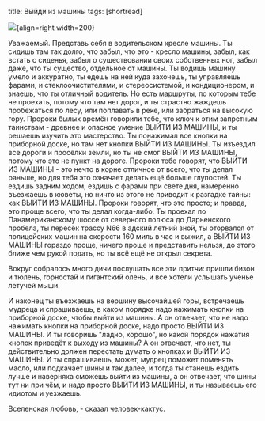 title: Выйди из машины
tags: [shortread]

![](/static/img/J4d0UylnRFg.jpg){align=right width=200}

Уважаемый. Представь себя в водительском кресле машины. Ты сидишь там так долго, что забыл, что это - кресло машины, забыл, как встать с сиденья, забыл о существовании своих собственных ног, забыл даже, что ты существо, отдельное от машины. Ты водишь машину умело и аккуратно, ты едешь на ней куда захочешь, ты управляешь фарами, и стеклоочистителями, и стереосистемой, и кондиционером, и знаешь, что ты отличный водитель. Но есть маршруты, по которым тебе не проехать, потому что там нет дорог, и ты страстно жаждешь пробежаться по лесу, или поплавать в реке, или забраться на высокую гору. Пророки былых времён говорили тебе, что ключ к этим запретным таинствам - древнее и опасное умение ВЫЙТИ ИЗ МАШИНЫ, и ты решаешь изучить это мастерство. Ты понажимал все кнопки на приборной доске, но там нет кнопки ВЫЙТИ ИЗ МАШИНЫ. Ты изъездил все дороги и просёлки земли, но ты не смог ВЫЙТИ ИЗ МАШИНЫ, потому что это не пункт на дороге. Пророки тебе говорят, что ВЫЙТИ ИЗ МАШИНЫ - это нечто в корне отличное от всего, что ты делал раньше, но для тебя это означает делать ещё больше глупостей. Ты ездишь задним ходом, ездишь с фарами при свете дня, намеренно въезжаешь в кюветы, но ничто из этого не приводит к разгадке тайны: как ВЫЙТИ ИЗ МАШИНЫ. Пророки говорят, что это просто; и правда, это проще всего, что ты делал когда-либо. Ты проехал по Панамериканскому шоссе от северного полюса до Дарьенского пробела, ты пересёк трассу N66 в адский летний зной, ты оторвался от полицейских машин на скорости 160 миль в час и выжил, а ВЫЙТИ ИЗ МАШИНЫ гораздо проще, ничего проще и представить нельзя, до этого ближе чем рукой подать, но ты всё ещё не открыл секрета.

Вокруг собралось много дичи послушать все эти притчи: пришли бизон и тюлень, горностай и гигантский олень, и все хотели услышать ученье летучей мыши.

И наконец ты въезжаешь на вершину высочайшей горы, встречаешь мудреца и спрашиваешь, в каком порядке надо нажимать кнопки на приборной доске, чтобы выйти из машины. А он отвечает, что не надо нажимать кнопки на приборной доске, надо просто ВЫЙТИ ИЗ МАШИНЫ. И ты говоришь "ладно, хорошо", но какой порядок нажатия кнопок приведёт к выходу из машины? А он отвечает, что нет, ты действительно должен перестать думать о кнопках и ВЫЙТИ ИЗ МАШИНЫ. И ты спрашиваешь, может, мудрец поможет поменять масло, или подкачает шины и так далее, и тогда ты станешь ездить лучше и наверняка сможешь выйти из машины, а он отвечает, что шины тут ни при чём, и надо просто ВЫЙТИ ИЗ МАШИНЫ, и ты называешь его идиотом и уезжаешь.

Вселенская любовь, - сказал человек-кактус.
